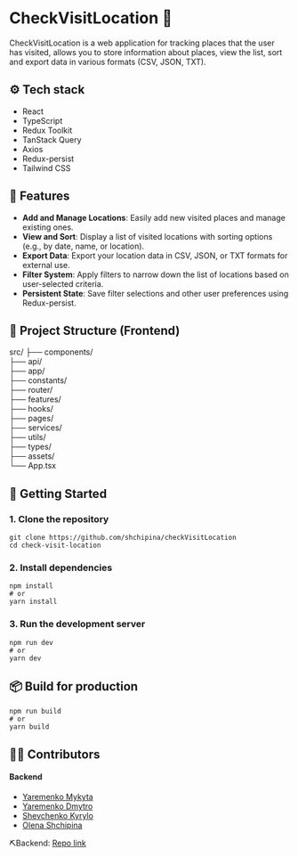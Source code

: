 # CheckVisitLocation 📍

CheckVisitLocation is a web application for tracking places that the user has visited, allows you to store information about places, view the list, sort and export data in various formats (CSV, JSON, TXT).

## ⚙️ Tech stack
- React
- TypeScript
- Redux Toolkit
- TanStack Query
- Axios
- Redux-persist
- Tailwind CSS

## 🧩 Features
- **Add and Manage Locations**: Easily add new visited places and manage existing ones.
- **View and Sort**: Display a list of visited locations with sorting options (e.g., by date, name, or location).
- **Export Data**: Export your location data in CSV, JSON, or TXT formats for external use.
- **Filter System**: Apply filters to narrow down the list of locations based on user-selected criteria.
- **Persistent State**: Save filter selections and other user preferences using Redux-persist.

## 📁 Project Structure (Frontend)
src/
├── components/      
├── api/  
├── app/        
├── constants/      
├── router/      
├── features/        
├── hooks/            
├── pages/            
├── services/         
├── utils/            
├── types/           
├── assets/           
└── App.tsx       

## 🚀 Getting Started
### 1. Clone the repository
```
git clone https://github.com/shchipina/checkVisitLocation
cd check-visit-location
```
### 2. Install dependencies
```
npm install
# or
yarn install
```

### 3. Run the development server
```
npm run dev
# or
yarn dev

```
## 📦 Build for production
```
npm run build
# or
yarn build
```

## 👨‍💻 Contributors
#### Backend
- <a href="https://github.com/PickNicko13">Yaremenko Mykyta</a>
- <a href="https://github.com/Aloyeeee">Yaremenko Dmytro</a>
- <a href="https://github.com/FillKolson">Shevchenko Kyrylo</a>
- <a href="https://github.com/shchipina">Olena Shchipina</a>

⛏️Backend: <a href="https://github.com/Aloyeeee/CheckVisitLocation">Repo link</a>
